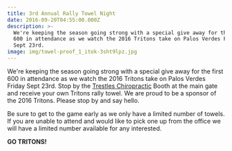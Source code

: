 ```yaml
---
title: 3rd Annual Rally Towel Night
date: 2016-09-20T04:55:00.000Z
description: >-
  We're keeping the season going strong with a special give away for the first
  600 in attendance as we watch the 2016 Tritons take on Palos Verdes Friday
  Sept 23rd.
image: img/towel-proof_1_itok-3sht9lpz.jpg
---
```

We're keeping the season going strong with a special give away for the first 600 in attendance as we watch the 2016 Tritons take on Palos Verdes Friday Sept 23rd. Stop by the [](<>)[Trestles Chiropractic](http://trestleschiropractic.com/why-structural-chiropractic.html "Structural Shift") Booth at the main gate and receive your own Tritons rally towel. We are proud to be a sponsor of the 2016 Tritons. Please stop by and say hello.

Be sure to get to the game early as we only have a limited number of towels. If you are unable to attend and would like to pick one up from the office we will have a limited number available for any interested.

**GO TRITONS!**